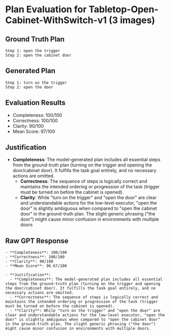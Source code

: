 # Plan Evaluation for Tabletop-Open-Cabinet-WithSwitch-v1 (3 images)

## Ground Truth Plan
```
Step 1: open the trigger
Step 2: open the cabinet door
```

## Generated Plan
```
Step 1: turn on the trigger
Step 2: open the door
```

## Evaluation Results
- Completeness: 100/100
- Correctness: 100/100
- Clarity: 90/100
- Mean Score: 97/100

## Justification
- **Completeness**: The model-generated plan includes all essential steps from the ground-truth plan (turning on the trigger and opening the door/cabinet door). It fulfills the task goal entirely, and no necessary actions are omitted.  
  - **Correctness**: The sequence of steps is logically correct and maintains the intended ordering or progression of the task (trigger must be turned on before the cabinet is opened).  
  - **Clarity**: While "turn on the trigger" and "open the door" are clear and understandable actions for the low-level executor, "open the door" is slightly ambiguous when compared to "open the cabinet door" in the ground-truth plan. The slight generic phrasing ("the door") might cause minor confusion in environments with multiple doors

## Raw GPT Response
```
- **Completeness**: 100/100  
- **Correctness**: 100/100  
- **Clarity**: 90/100  
- **Mean Score**: 96.67/100  

- **Justification**:  
  - **Completeness**: The model-generated plan includes all essential steps from the ground-truth plan (turning on the trigger and opening the door/cabinet door). It fulfills the task goal entirely, and no necessary actions are omitted.  
  - **Correctness**: The sequence of steps is logically correct and maintains the intended ordering or progression of the task (trigger must be turned on before the cabinet is opened).  
  - **Clarity**: While "turn on the trigger" and "open the door" are clear and understandable actions for the low-level executor, "open the door" is slightly ambiguous when compared to "open the cabinet door" in the ground-truth plan. The slight generic phrasing ("the door") might cause minor confusion in environments with multiple doors.
```
